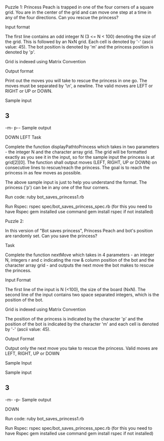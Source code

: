 Puzzle 1:
Princess Peach is trapped in one of the four corners of a square grid. You are in the center of the grid and can move one step at a time in any of the four directions. Can you rescue the princess?

Input format

The first line contains an odd integer N (3 <= N < 100) denoting the size of the grid. This is followed by an NxN grid. Each cell is denoted by '-' (ascii value: 45). The bot position is denoted by 'm' and the princess position is denoted by 'p'.

Grid is indexed using Matrix Convention

Output format

Print out the moves you will take to rescue the princess in one go. The moves must be separated by '\n', a newline. The valid moves are LEFT or RIGHT or UP or DOWN.

Sample input

3
---
-m-
p--
Sample output

DOWN
LEFT
Task

Complete the function displayPathtoPrincess which takes in two parameters - the integer N and the character array grid. The grid will be formatted exactly as you see it in the input, so for the sample input the princess is at grid[2][0]. The function shall output moves (LEFT, RIGHT, UP or DOWN) on consecutive lines to rescue/reach the princess. The goal is to reach the princess in as few moves as possible.

The above sample input is just to help you understand the format. The princess ('p') can be in any one of the four corners.

Run code: 
ruby bot_saves_princess1.rb

Run Rspec:
rspec spec/bot_saves_princess_spec.rb
(for this you need to have Rspec gem installed use command gem install rspec if not installed)


Puzzle 2:

In this version of "Bot saves princess", Princess Peach and bot's position are randomly set. Can you save the princess?

Task

Complete the function nextMove which takes in 4 parameters - an integer N, integers r and c indicating the row & column position of the bot and the character array grid - and outputs the next move the bot makes to rescue the princess.

Input Format

The first line of the input is N (<100), the size of the board (NxN). The second line of the input contains two space separated integers, which is the position of the bot.

Grid is indexed using Matrix Convention

The position of the princess is indicated by the character 'p' and the position of the bot is indicated by the character 'm' and each cell is denoted by '-' (ascii value: 45).

Output Format

Output only the next move you take to rescue the princess. Valid moves are LEFT, RIGHT, UP or DOWN

Sample Input


Sample input

3
---
-m-
-p-
Sample output

DOWN

Run code: 
ruby bot_saves_princess1.rb

Run Rspec:
rspec spec/bot_saves_princess_spec.rb
(for this you need to have Rspec gem installed use command gem install rspec if not installed)